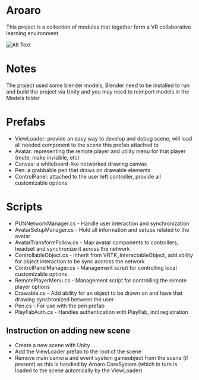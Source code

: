 # Aroaro
This project is a collection of modules that together form a VR collaborative learning environment

![Alt Text](Doc/demo.gif)

# Notes
The project used some blender models, Blender need to be installed to run and build the project via Unity and you may need to reimport models in the Models folder

# Prefabs
- ViewLoader: provide an easy way to develop and debug scene, will load all needed component to the scene this prefab attached to
- Avatar: representing the remote player and utility menu for that player (mute, make invisible, etc)
- Canvas: a whiteboard-like networked drawing canvas
- Pen: a grabbable pen that draws on drawable elements
- ControlPanel: attached to the user left controller, provide all customizable options

# Scripts

- PUNNetworkManager.cs - Handle user interaction and synchronization
- AvatarSetupManager.cs - Hold all information and setups related to the avatar
- AvatarTransformFollow.cs - Map avatar components to controllers, headset and synchronize it across the network
- ControllableObject.cs - Inherit from VRTK_InteractableObject, add ability for object interaction to be sync accross the network
- ControlPanelManager.cs - Management script for controlling local customizable options
- RemotePlayerMenu.cs - Management script for controlling the remote player options
- Drawable.cs - Add ability for an object to be drawn on and have that drawing synchronized between the user
- Pen.cs - For use with the pen prefab
- PlayFabAuth.cs - Handles authentication with PlayFab, incl registration

## Instruction on adding new scene
- Create a new scene with Unity
- Add the ViewLoader prefab to the root of the scene
- Remove main camera and event system gameobject from the scene (if present) as this is handled by Aroaro CoreSystem (which in turn is loaded to the scene automically by the ViewLoader)
